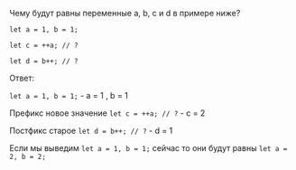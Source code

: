 Чему будут равны переменные a, b, c и d в примере ниже?

`let a = 1, b = 1;`

`let c = ++a; // ?` 

`let d = b++; // ?`

Ответ:

`let a = 1, b = 1;` - a = 1 , b = 1

Префикс новое значение
`let c = ++a; // ?` - c = 2

Постфикс старое
`let d = b++; // ?` - d = 1

Если мы выведим `let a = 1, b = 1;` сейчас то они будут равны `let a = 2, b = 2;`
